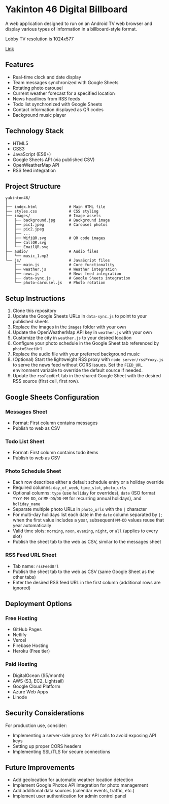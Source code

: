 # Yakinton 46 Digital Billboard

A web application designed to run on an Android TV web browser and display various types of information in a billboard-style format.

Lobby TV resolution is 1024x577

[Link](https://tv-web-app-mu.vercel.app)

## Features

- Real-time clock and date display
- Team messages synchronized with Google Sheets
- Rotating photo carousel
- Current weather forecast for a specified location
- News headlines from RSS feeds
- Todo list synchronized with Google Sheets
- Contact information displayed as QR codes
- Background music player

## Technology Stack

- HTML5
- CSS3
- JavaScript (ES6+)
- Google Sheets API (via published CSV)
- OpenWeatherMap API
- RSS feed integration

## Project Structure

```
yakinton46/
│
├── index.html              # Main HTML file
├── styles.css              # CSS styling
├── images/                 # Image assets
│   ├── background.jpg      # Background image
│   ├── pic1.jpeg           # Carousel photos
│   ├── pic2.jpeg
│   ├── ...
│   ├── WifiQR.svg          # QR code images
│   ├── CallQR.svg
│   └── EmailQR.svg
├── audio/                  # Audio files
│   └── music_1.mp3
└── js/                     # JavaScript files
    ├── main.js             # Core functionality
    ├── weather.js          # Weather integration
    ├── news.js             # News feed integration
    ├── data-sync.js        # Google Sheets integration
    └── photo-carousel.js   # Photo rotation
```

## Setup Instructions

1. Clone this repository
2. Update the Google Sheets URLs in `data-sync.js` to point to your published sheets
3. Replace the images in the `images` folder with your own
4. Update the OpenWeatherMap API key in `weather.js` with your own
5. Customize the city in `weather.js` to your desired location
6. Configure your photo schedule in the Google Sheet tab referenced by `photoSheetUrl`
7. Replace the audio file with your preferred background music
8. (Optional) Start the lightweight RSS proxy with `node server/rssProxy.js` to serve the news feed without CORS issues. Set the `FEED_URL` environment variable to override the default source if needed.
9. Update the `rssFeedUrl` tab in the shared Google Sheet with the desired RSS source (first cell, first row).

## Google Sheets Configuration

### Messages Sheet
- Format: First column contains messages
- Publish to web as CSV

### Todo List Sheet
- Format: First column contains todo items
- Publish to web as CSV

### Photo Schedule Sheet
- Each row describes either a default schedule entry or a holiday override
- Required columns: `day_of_week`, `time_slot`, `photo_urls`
- Optional columns: `type` (use `holiday` for overrides), `date` (ISO format `YYYY-MM-DD`, or `MM-DD`/`DD-MM` for recurring annual holidays), and `holiday_name`
- Separate multiple photo URLs in `photo_urls` with the `|` character
- For multi-day holidays list each date in the `date` column separated by `|`; when the first value includes a year, subsequent `MM-DD` values reuse that year automatically
- Valid time slots: `morning`, `noon`, `evening`, `night`, or `all` (applies to every slot)
- Publish the sheet tab to the web as CSV, similar to the messages sheet

### RSS Feed URL Sheet
- Tab name: `rssFeedUrl`
- Publish the sheet tab to the web as CSV (same Google Sheet as the other tabs)
- Enter the desired RSS feed URL in the first column (additional rows are ignored)

## Deployment Options

### Free Hosting
- GitHub Pages
- Netlify
- Vercel
- Firebase Hosting
- Heroku (Free tier)

### Paid Hosting
- DigitalOcean ($5/month)
- AWS (S3, EC2, Lightsail)
- Google Cloud Platform
- Azure Web Apps
- Linode

## Security Considerations

For production use, consider:
- Implementing a server-side proxy for API calls to avoid exposing API keys
- Setting up proper CORS headers
- Implementing SSL/TLS for secure connections

## Future Improvements

- Add geolocation for automatic weather location detection
- Implement Google Photos API integration for photo management
- Add additional data sources (calendar events, traffic, etc.)
- Implement user authentication for admin control panel
